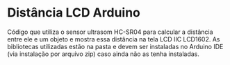# Distância LCD Arduino
 Código que utiliza o sensor ultrasom HC-SR04 para calcular a distância entre ele e um objeto e mostra essa distância na tela LCD IIC LCD1602.
 As bibliotecas utilizadas estão na pasta e devem ser instaladas no Arduino IDE (via instalação por arquivo zip) caso ainda não as tenha instaladas.
